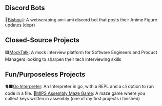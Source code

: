 ## Discord Bots

🎀[Bishouji](https://github.com/daikonk/amiami-bot): A webscraping ami-ami discord bot that posts their Anime Figure updates (depr)


## Closed-Source Projects

🟦[MockTalk](https://mocktalk.app/): A mock interview platform for Software Engineers and Product Managers looking to sharpen their tech interviewing skills

## Fun/Purposeless Projects

🐈‍⬛[Go Interpreter](https://github.com/daikonk/go_interpreter): An Interpreter in go, with a REPL and a cli option to run code in a file.
🧂[MIPS Assembly Maze Game](https://github.com/daikonk/mips-maze): A maze game where you collect keys written in assembly (one of my first projects i finished)
